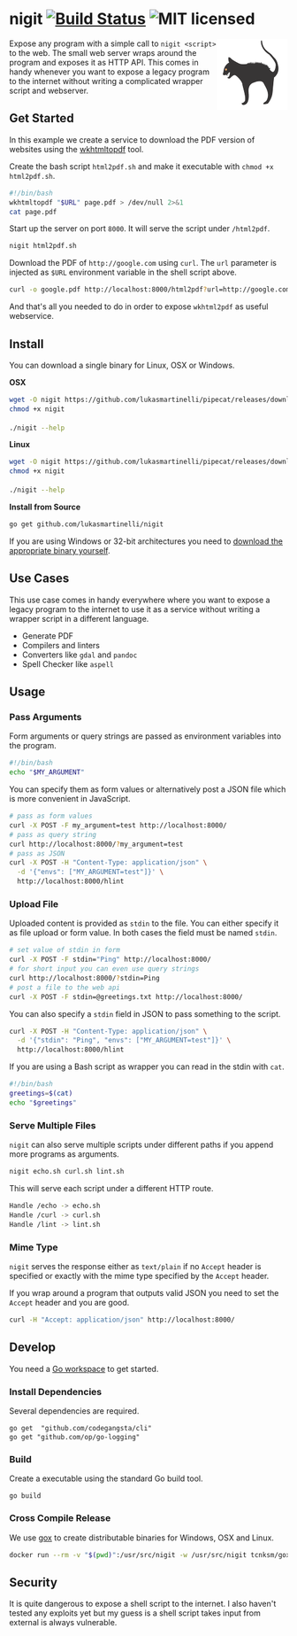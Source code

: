 # nigit [![Build Status](https://travis-ci.org/lukasmartinelli/nigit.svg)](https://travis-ci.org/lukasmartinelli/nigit) ![MIT licensed](https://img.shields.io/badge/license-MIT-blue.svg)

<img align="right" alt="nigit cat logo" src="logo.png" />

Expose any program with a simple call to `nigit <script>` to the web.
The small web server wraps around the program and exposes it as HTTP API.
This comes in handy whenever you want to expose a legacy
program to the internet without writing a complicated wrapper script
and webserver.

## Get Started

In this example we create a service to download the PDF version of websites using the
[wkhtmltopdf](http://wkhtmltopdf.org/) tool.

Create the bash script `html2pdf.sh` and make it executable with `chmod +x html2pdf.sh`.

```bash
#!/bin/bash
wkhtmltopdf "$URL" page.pdf > /dev/null 2>&1
cat page.pdf
```

Start up the server on port `8000`. It will serve the script under `/html2pdf`.

```bash
nigit html2pdf.sh
```

Download the PDF of `http://google.com` using `curl`. The `url` parameter is injected as `$URL` environment variable
in the shell script above.

```bash
curl -o google.pdf http://localhost:8000/html2pdf?url=http://google.com
```

And that's all you needed to do in order to expose `wkhtml2pdf` as useful webservice.


## Install

You can download a single binary for Linux, OSX or Windows.

**OSX**

```bash
wget -O nigit https://github.com/lukasmartinelli/pipecat/releases/download/v0.1-alpha/nigit_darwin_amd64
chmod +x nigit

./nigit --help
```

**Linux**

```bash
wget -O nigit https://github.com/lukasmartinelli/pipecat/releases/download/v0.1-alpha/nigit_linux_amd64
chmod +x nigit

./nigit --help
```

**Install from Source**

```bash
go get github.com/lukasmartinelli/nigit
```

If you are using Windows or 32-bit architectures you need to [download the appropriate binary
yourself](https://github.com/lukasmartinelli/nigit/releases/latest).

## Use Cases

This use case comes in handy everywhere where you want to expose a legacy
program to the internet to use it as a service without writing a wrapper
script in a different language.

- Generate PDF
- Compilers and linters
- Converters like `gdal` and `pandoc`
- Spell Checker like `aspell`

## Usage

### Pass Arguments

Form arguments or query strings are passed as environment variables into the program.

```bash
#!/bin/bash
echo "$MY_ARGUMENT"
```

You can specify them as form values or alternatively post a JSON file which is more convenient
in JavaScript.

```bash
# pass as form values
curl -X POST -F my_argument=test http://localhost:8000/
# pass as query string
curl http://localhost:8000/?my_argument=test
# pass as JSON
curl -X POST -H "Content-Type: application/json" \
  -d '{"envs": ["MY_ARGUMENT=test"]}' \
  http://localhost:8000/hlint
```

### Upload File

Uploaded content is provided as `stdin` to the file.
You can either specify it as file upload or form value.
In both cases the field must be named `stdin`.

```bash
# set value of stdin in form
curl -X POST -F stdin="Ping" http://localhost:8000/
# for short input you can even use query strings
curl http://localhost:8000/?stdin=Ping
# post a file to the web api
curl -X POST -F stdin=@greetings.txt http://localhost:8000/
```


You can also specify a `stdin` field in JSON to pass something to the script.

```bash
curl -X POST -H "Content-Type: application/json" \
  -d '{"stdin": "Ping", "envs": ["MY_ARGUMENT=test"]}' \
  http://localhost:8000/hlint
```

If you are using a Bash script as wrapper you can read in the stdin with `cat`.

```bash
#!/bin/bash
greetings=$(cat)
echo "$greetings"
```

### Serve Multiple Files

`nigit` can also serve multiple scripts under different paths if you
append more programs as arguments.

```bash
nigit echo.sh curl.sh lint.sh
```

This will serve each script under a different HTTP route.

```bash
Handle /echo -> echo.sh
Handle /curl -> curl.sh
Handle /lint -> lint.sh
```

### Mime Type

`nigit` serves the response either as `text/plain` if no `Accept` header is specified or
exactly with the mime type specified by the `Accept` header.

If you wrap around a program that outputs valid JSON you need to set the `Accept` header and you are good.

```bash
curl -H "Accept: application/json" http://localhost:8000/
```

## Develop

You need a [Go workspace](https://golang.org/doc/code.html) to get started. 

### Install Dependencies

Several dependencies are required.

```
go get 	"github.com/codegangsta/cli"
go get "github.com/op/go-logging"
```

### Build

Create a executable using the standard Go build tool.

```
go build
```

### Cross Compile Release

We use [gox](https://github.com/mitchellh/gox) to create distributable
binaries for Windows, OSX and Linux.

```bash
docker run --rm -v "$(pwd)":/usr/src/nigit -w /usr/src/nigit tcnksm/gox:1.4.2-light
```

## Security

It is quite dangerous to expose a shell script to the internet. I also haven't tested any exploits
yet but my guess is a shell script takes input from external is always vulnerable.

